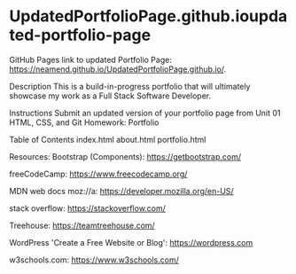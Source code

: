 # UpdatedPortfolioPage.github.ioupdated-portfolio-page

GitHub Pages link to updated Portfolio Page: https://neamend.github.io/UpdatedPortfolioPage.github.io/.

Description
This is a build-in-progress portfolio that will ultimately showcase my work as a Full Stack Software Developer.

Instructions
Submit an updated version of your portfolio page from Unit 01 HTML, CSS, and Git Homework: Portfolio

Table of Contents
index.html about.html portfolio.html 

Resources:
Bootstrap (Components): https://getbootstrap.com/

freeCodeCamp: https://www.freecodecamp.org/

MDN web docs moz://a: https://developer.mozilla.org/en-US/

stack overflow: https://stackoverflow.com/

Treehouse: https://teamtreehouse.com/

WordPress 'Create a Free Website or Blog': https://wordpress.com

w3schools.com: https://www.w3schools.com/

